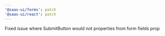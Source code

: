 ```yaml
---
'@saas-ui/forms': patch
'@saas-ui/react': patch
---
```


Fixed issue where SubmitButton would not properties from form fields prop
